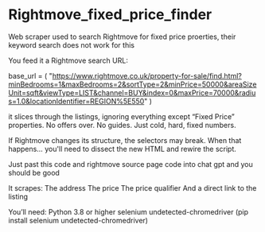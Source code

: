 # Rightmove_fixed_price_finder

Web scraper used to search Rightmove for fixed price proerties, their keyword search does not work for this

You feed it a Rightmove search URL:

base_url = (
    "https://www.rightmove.co.uk/property-for-sale/find.html?minBedrooms=1&maxBedrooms=2&sortType=2&minPrice=50000&areaSizeUnit=sqft&viewType=LIST&channel=BUY&index=0&maxPrice=70000&radius=1.0&locationIdentifier=REGION%5E550"
)

it slices through the listings, ignoring everything except “Fixed Price” properties. No offers over. No guides. Just cold, hard, fixed numbers.

If Rightmove changes its structure, the selectors may break. When that happens… you'll need to dissect the new HTML and rewire the script.

Just past this code and rightmove source page code into chat gpt and you should be good

It scrapes:
The address
The price
The price qualifier
And a direct link to the listing

You’ll need:
Python 3.8 or higher
selenium undetected-chromedriver (pip install selenium undetected-chromedriver)

